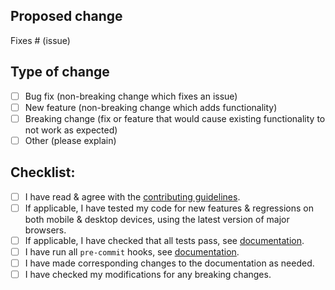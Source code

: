 <!--
Note: All PRs with code changes should be targeted to the `dev` branch
-->

## Proposed change

<!--
Please include a summary of the change and which issue is fixed (if any) and any relevant motivation / context. List any dependencies that are required for this change. If appropriate, please include an explanation of how your proposed change can be tested. Screenshots and / or videos can also be helpful if appropriate.
-->

Fixes # (issue)

## Type of change

<!--
What type of change does your PR introduce to Paperless-ngx?
NOTE: Please check only one box!
-->

- [ ] Bug fix (non-breaking change which fixes an issue)
- [ ] New feature (non-breaking change which adds functionality)
- [ ] Breaking change (fix or feature that would cause existing functionality to not work as expected)
- [ ] Other (please explain)

## Checklist:

- [ ] I have read & agree with the [contributing guidelines](https://github.com/paperless-ngx/paperless-ngx/blob/main/CONTRIBUTING.md).
- [ ] If applicable, I have tested my code for new features & regressions on both mobile & desktop devices, using the latest version of major browsers.
- [ ] If applicable, I have checked that all tests pass, see [documentation](https://docs.paperless-ngx.com/development/#back-end-development).
- [ ] I have run all `pre-commit` hooks, see [documentation](https://docs.paperless-ngx.com/development/#code-formatting-with-pre-commit-hooks).
- [ ] I have made corresponding changes to the documentation as needed.
- [ ] I have checked my modifications for any breaking changes.
